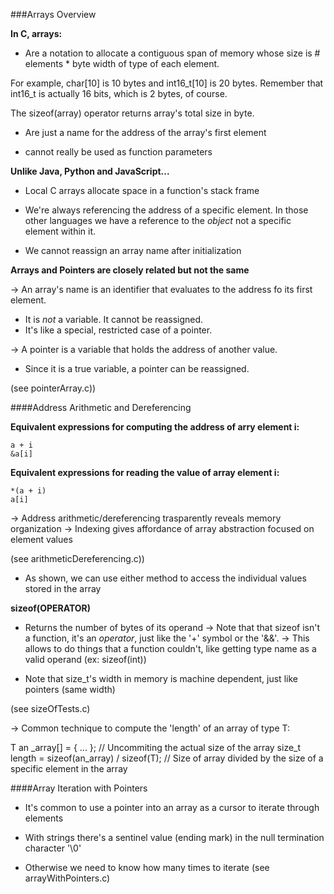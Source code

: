 ###Arrays Overview

**In C, arrays:**

- Are a notation to allocate a contiguous span of memory whose size is # elements * byte width of type of each element.

For example, char[10] is 10 bytes and int16\_t[10] is 20 bytes. Remember that int16\_t is actually 16 bits, which is 2 bytes, of course.

The sizeof(array) operator returns array's total size in byte.

- Are just a name for the address of the array's first element

- cannot really be used as function parameters

**Unlike Java, Python and JavaScript...**

- Local C arrays allocate space in a function's stack frame

- We're always referencing the address of a specific element. In those other languages we have a reference to the _object_ not a specific element within it.

- We cannot reassign an array name after initialization

**Arrays and Pointers are closely related but not the same**

-> An array's name is an identifier that evaluates to the address fo its first element.
- It is _not_ a variable. It cannot be reassigned.
- It's like a special, restricted case of a pointer.

-> A pointer is a variable that holds the address of another value.
- Since it is a true variable, a pointer can be reassigned.

(see pointerArray.c))

####Address Arithmetic and Dereferencing

**Equivalent expressions for computing the address of arry element i:**

	a + i
	&a[i]

**Equivalent expressions for reading the value of array element i:**

	*(a + i)
	a[i]

-> Address arithmetic/dereferencing trasparently reveals memory organization
-> Indexing gives affordance of array abstraction focused on element values

(see arithmeticDereferencing.c))

- As shown, we can use either method to access the individual values stored in the array

**sizeof(OPERATOR)**

- Returns the number of bytes of its operand
-> Note that that sizeof isn't a function, it's an _operator_, just like the '+' symbol or the '&&'.
-> This allows to do things that a function couldn't, like getting type name as a valid operand (ex: sizeof(int))

- Note that size\_t's width in memory is machine dependent, just like pointers (same width)

(see sizeOfTests.c)

-> Common technique to compute the 'length' of an array of type T:

T an \_array[] = { ... };                                // Uncommiting the actual size of the array
size\_t length = sizeof(an\_array) / sizeof(T);           // Size of array divided by the size of a specific element in the array

####Array Iteration with Pointers

- It's common to use a pointer into an array as a cursor to iterate through elements

- With strings there's a sentinel value (ending mark) in the null termination character '\0'

- Otherwise we need to know how many times to iterate
(see arrayWithPointers.c)








